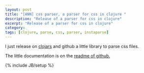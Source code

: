 ```yaml
---
layout: post
title: "[ANN] css parser, a parser for css in clojure "
description: "Release of a parser for css in clojure"
excerpt: "Release of a parser for css in clojure"
category: 
tags: [clojure, parse, css, parser, instaparse]
---
```


I just release on [clojars](https://clojars.org/css-parser) and github a little library to parse css files.

The little documentation is on the [readme of github.](https://github.com/siscia/css-parser)


{% include JB/setup %}
